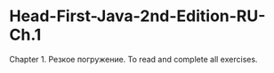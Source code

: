 # Head-First-Java-2nd-Edition-RU-Ch.1

Chapter 1. Резкое погружение.
To read and complete all exercises.